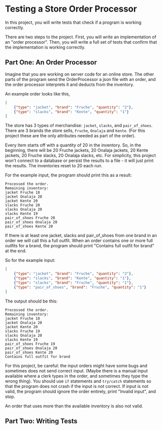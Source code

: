 # Testing a Store Order Processor

In this project, you will write tests that check if a program is working correctly.

There are two steps to the project. First, you will write an implementation of an "order processor". Then, you will write a full set of tests that confirm that the implementation is working correctly.

## Part One: An Order Processor

Imagine that you are working on server code for an online store. The other parts of the program send the OrderProcessor a json file with an order, and the order processor interprets it and deducts from the inventory.

An example order looks like this,

```json
[
    {"type": "jacket", "brand": "Fruche", "quantity": "2"},
    {"type": "slacks", "brand": "Kente", "quantity": "1"}
]
```

The store has 3 types of merchandise: `jacket`, `slacks`, and `pair_of_shoes`. There are 3 brands the store sells, `Fruche`, `Onalaja` and `Kente`. (For this project these are the only attributes needed as part of the order).

Every item starts off with a quantity of 20 in the inventory. So, in the beginning, there will be 20 Fruche jackets, 20 Onalaja jackets, 20 Kente jackets, 20 Fruche slacks, 20 Onalaja slacks, etc. For simplicity, this project won't connect to a database or persist the results to a file - it will just print the results. The inventories reset to 20 each run.

For the example input, the program should print this as a result:

```
Processed the order.
Remaining inventory:
jacket Fruche 18
jacket Onalaja 20
jacket Kente 20
slacks Fruche 20
slacks Onalaja 20
slacks Kente 19
pair_of_shoes Fruche 20
pair_of_shoes Onalaja 20
pair_of_shoes Kente 20
```

If there is at least one jacket, slacks and pair_of_shoes from one brand in an order we will call this a full outfit. When an order contains one or more full outfits for a brand, the program should print "Contains full outfit for brand" at the end.

So for the example input:

```json
[
    {"type": "jacket", "brand": "Fruche", "quantity": "2"},
    {"type": "slacks", "brand": "Kente", "quantity": "1"},
    {"type": "slacks", "brand": "Fruche", "quantity": "1"},
    {"type": "pair_of_shoes", "brand": "Fruche", "quantity": "1"}
]

```

The output should be this:

```
Processed the order.
Remaining inventory:
jacket Fruche 18
jacket Onalaja 20
jacket Kente 20
slacks Fruche 19
slacks Onalaja 20
slacks Kente 19
pair_of_shoes Fruche 19
pair_of_shoes Onalaja 20
pair_of_shoes Kente 20
Contains full outfit for brand
```


For this project, be careful: the input orders might have some bugs and sometimes does not send correct input. (Maybe there is a manual input available where a clerk types in the order, and sometimes they type the wrong thing). You should use `if` statements and `try/catch` statements so that the program does not crash if the input is not correct. If input is not valid, the program should ignore the order entirely, print "Invalid input", and stop.

An order that uses more than the available inventory is also not valid.

## Part Two: Writing Tests


